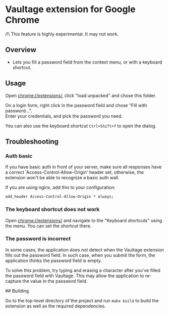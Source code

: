 Vaultage extension for Google Chrome
====================================

/!\ This feature is highly experimental. It may not work.

## Overview

- Lets you fill a password field from the context menu, or with a keyboard shortcut.

## Usage

Open [chrome://extensions/](chrome://extensions/), click "load unpacked" and chose this folder.

On a login form, right click in the password field and chose "Fill with password...".  
Enter your credentials, and pick the password you need.

You can also use the keyboard shortcut `Ctrl+Shift+f` to open the dialog.

## Troubleshooting

### Auth basic

If you have basic auth in front of your server, make sure all responses have a correct 'Access-Control-Allow-Origin' header set, otherwise, the extension won't be able to recognize a basic auth wall.

If you are using nginx, add this to your configuration:

```
add_header Access-Control-Allow-Origin * always;
```

### The keyboard shortcut does not work

Open [chrome://extensions/](chrome://extensions/) and navigate to the "Keyboard shortcuts" using the menu. You can set the shortcut there.


### The password is incorrect

In some cases, the application does not detect when the Vaultage extension fills out the password field. In such case, when you submit the form, the application thinks the password field is empty.

To solve this problem, try typing and erasing a character after you've filled the password field with Vaultage. This may allow the application to re-capture the value in the password field.

## Building

Go to the top-level directory of the project and run `make build` to build the extension as well as the required dependencies.
